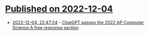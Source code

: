 # [Published on 2022-12-04](index.md)

* [2022-12-04, 22:47:24](https://news.ycombinator.com/item?id=33858844) - [ChatGPT passes the 2022 AP Computer Science A free response section](https://gist.github.com/Gaelan/cf5ae4a1e9d8d64cb0b732cf3a38e04a)
